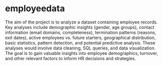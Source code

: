 # employeedata
The aim of the project is to analyze a dataset containing employee records. Key analyses include demographic insights (gender, age groups), contact information (email domains, completeness), termination patterns (reasons, exit dates), active employees vs. future starters, geographical distribution, basic statistics, pattern detection, and potential predictive analysis. These analyses would involve data cleaning, SQL queries, and data visualization. The goal is to gain valuable insights into employee demographics, turnover, and other relevant factors to inform HR decisions and strategies.
